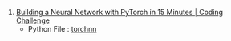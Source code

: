 

1. [Building a Neural Network with PyTorch in 15 Minutes | Coding Challenge](https://www.youtube.com/watch?v=mozBidd58VQ)
    - Python File : [torchnn](./torchnn.py)
